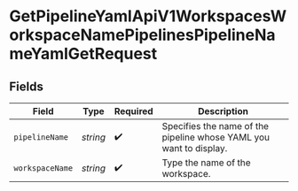 # GetPipelineYamlApiV1WorkspacesWorkspaceNamePipelinesPipelineNameYamlGetRequest


## Fields

| Field                                                              | Type                                                               | Required                                                           | Description                                                        |
| ------------------------------------------------------------------ | ------------------------------------------------------------------ | ------------------------------------------------------------------ | ------------------------------------------------------------------ |
| `pipelineName`                                                     | *string*                                                           | :heavy_check_mark:                                                 | Specifies the name of the pipeline whose YAML you want to display. |
| `workspaceName`                                                    | *string*                                                           | :heavy_check_mark:                                                 | Type the name of the workspace.                                    |